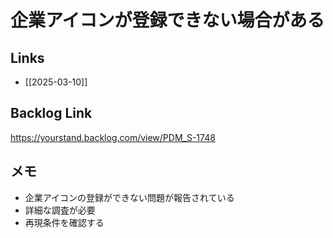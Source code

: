 # 企業アイコンが登録できない場合がある

## Links
- [[2025-03-10]]

## Backlog Link

https://yourstand.backlog.com/view/PDM_S-1748

## メモ

- 企業アイコンの登録ができない問題が報告されている
- 詳細な調査が必要
- 再現条件を確認する